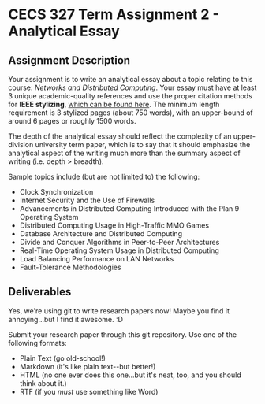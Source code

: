 # CECS 327 Term Assignment 2 - Analytical Essay 

## Assignment Description
Your assignment is to write an analytical essay about a topic relating to this course: *Networks and Distributed Computing*. Your essay must have at least 3 unique academic-quality references and use the proper citation methods for **IEEE stylizing**, [which can be found here](https://ieee-dataport.org/sites/default/files/analysis/27/IEEE%20Citation%20Guidelines.pdf). The minimum length requirement is 3 stylized pages (about 750 words), with an upper-bound of around 6 pages or roughly 1500 words.

The depth of the analytical essay should reflect the complexity of an upper-division university term paper, which is to say that it should emphasize the analytical aspect of the writing much more than the summary aspect of writing (i.e. depth > breadth). 

Sample topics include (but are not limited to) the following:

* Clock Synchronization
* Internet Security and the Use of Firewalls
* Advancements in Distributed Computing Introduced with the Plan 9 Operating System
* Distributed Computing Usage in High-Traffic MMO Games
* Database Architecture and Distributed Computing
* Divide and Conquer Algorithms in Peer-to-Peer Architectures
* Real-Time Operating System Usage in Distributed Computing
* Load Balancing Performance on LAN Networks 
* Fault-Tolerance Methodologies

## Deliverables
Yes, we're using git to write research papers now! Maybe you find it annoying...but I find it awesome. :D

Submit your research paper through this git repository. Use one of the following formats:
* Plain Text (go old-school!)
* Markdown (it's like plain text--but better!)
* HTML (no one ever does this one...but it's neat, too, and you should think about it.)
* RTF (if you *must* use something like Word)
